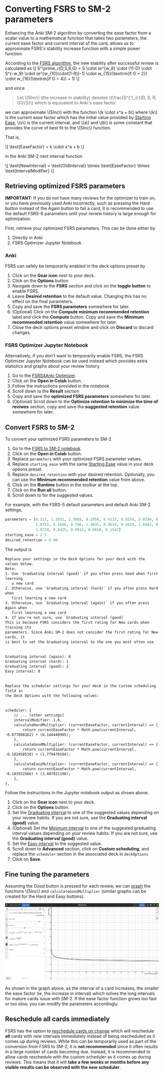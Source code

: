 # Converting FSRS to SM-2 parameters

Enhancing the Anki SM-2 algorithm by converting the ease factor from a scalar
value to a mathematical function that takes two parameters, the current ease
factor and current interval of the card, allows us to approximate FSRS's
stability increase function with a simple power function.

According to the [FSRS
algorithm](https://github.com/open-spaced-repetition/fsrs4anki/wiki/The-Algorithm/e6ded59fa6d1d6bb2950a759d53b14575e9e586c), 
the new stability after successful review is calculated as
\\[
S^\prime_r(D,S,R,G) = S \cdot (e^{w_8} \cdot (11-D) \cdot S^{-w_9} \cdot (e^{w_{10}\cdot(1-R)}-1) \cdot w_{15}(\textrm{if G = 2}) \cdot w_{16}(\textrm{if G = 4}) + 1)
\\]

and since

> Let \\(SInc\\) (the increase in stability) denotes \\(\frac{S^{'}_{r}(D, S,
> R, G)}{S}\\) which is equivalent to Anki's ease factor.

we can approximate \\(SInc\\) with the function \\(k \cdot x^a + b\\) where
\\(k\\) is the current ease factor which has the initial value provided by
[Starting Ease](https://docs.ankiweb.net/deck-options.html#starting-ease),
\\(x\\) is the current interval, and \\(a\\) and \\(b\\) is some constant that
provides the curve of best fit to the \\(SInc\\) function.

That is, 

\\[
\text{EaseFactor} = k \cdot x^a + b
\\]

in the Anki SM-2 next interval function

\\[
\text{NewInterval} = \text{OldInterval} \times \text{EaseFactor} \times
\text{IntervalModifier}
\\]

## Retrieving optimized FSRS parameters

**IMPORTANT**: If you do not have many reviews for the optimizer to train on, or
you have previously used Anki incorrectly, such as pressing the Hard button
instead of the Again button to fail a card, it is recommended to use the default
FSRS-6 parameters until your review history is large enough for optimization.

First, retrieve your optimized FSRS parameters. This can be done either by

1. Directly in Anki
2. FSRS Optimizer Jupyter Notebook

### Anki

FSRS can safely be temporarily enabled in the deck options preset by

1. Click on the **Gear icon** next to your deck.
2. Click on the **Options** button.
3. Navigate down to the **FSRS** section and click on the **toggle button** to
   enable FSRS.
4. Leave **Desired retention** to the default value. Changing this has no effect on
   the final parameters.
5. Copy and save the **FSRS parameters** somewhere for later.
6. (Optional) Click on the **Compute minimum recommended retention** label and
   click the **Compute** button. Copy and save the **Minimum recommended
   retention** value somewhere for later.
7. Close the deck options preset window and click on **Discard** to discard
   changes.

### FSRS Optimizer Jupyter Notebook

Alternatively, if you don't want to temporarily enable FSRS, the FSRS Optimizer
Jupyter Notebook can be used instead which provides extra statistics and graphs
about your review history.

1. Go to the [FSRS4Anki
   Optimizer](https://github.com/open-spaced-repetition/fsrs4anki/blob/main/fsrs4anki_optimizer.ipynb).
2. Click on the **Open in Colab** button.
3. Follow the instructions provided in the notebook.
4. Scroll down to the **Result** section
5. Copy and save the **optimized FSRS parameters** somewhere for later.
6. (Optional) Scroll down to the **Optimize retention to minimize the time of
   reviwes** section, copy and save the **suggested retention** value somewhere
   for later.

## Convert FSRS to SM-2

To convert your optimized FSRS parameters to SM-2

1. Go to the [FSRS to SM-2
   notebook](https://github.com/kuroahna/anki_srs_kai/blob/main/fsrs_to_sm2.ipynb).
2. Click on the **Open in Colab** button.
3. Replace `parameters` with your optimized FSRS parameter values.
4. Replace `starting_ease` with the same [Starting
   Ease](https://docs.ankiweb.net/deck-options.html#starting-ease) value in your
   deck options preset.
5. Replace `desired_retention` with your desired retention. Optionally, you can
   use the **Minimum recommended retention** value from above.
6. Click on the **Runtime** button in the toolbar at the top.
7. Click on the **Run all** button.
8. Scroll down to for the suggested values.

For example, with the FSRS-5 default parameters and default Anki SM-2 settings,

```python
parameters = [0.212, 1.2931, 2.3065, 8.2956, 6.4133, 0.8334, 3.0194, 0.001,
              1.8722, 0.1666, 0.796, 1.4835, 0.0614, 0.2629, 1.6483, 0.6014,
              1.8729, 0.5425, 0.0912, 0.0658, 0.1542]
starting_ease = 2.5
desired_retention = 0.90
```

The output is
```
Replace your settings in the Deck Options for your deck with the values below.
Note:
1. Use `Graduating interval (good)` if you often press Good when first learning
   a new card
2. Otherwise, use `Graduating interval (hard)` if you often press Hard when
   first learning a new card
3. Otherwise, use `Graduating interval (again)` if you often press Again when
   first learning a new card
4. If you're not sure, use `Graduating interval (good)`
This is because FSRS considers the first rating for New cards when training its
parameters. Since Anki SM-2 does not consider the first rating for New cards, it
is best to set the Graduating interval to the one you most often use


Graduating interval (again): 0
Graduating interval (hard): 1
Graduating interval (good): 2
Easy interval: 8


Replace the scheduler settings for your deck in the Custom scheduling field in
the Deck Options with the following values:


scheduler: {
    // ... (other settings)
    intervalModifier: 1.0,
    calculateHardMultiplier: (currentEaseFactor, currentInterval) => {
        return currentEaseFactor * Math.pow(currentInterval, -0.077098162) + (0.144440985);
    },
    calculateGoodMultiplier: (currentEaseFactor, currentInterval) => {
        return currentEaseFactor * Math.pow(currentInterval, -0.182458510) + (1.779479164);
    },
    calculateEasyMultiplier: (currentEaseFactor, currentInterval) => {
        return currentEaseFactor * Math.pow(currentInterval, -0.183552566) + (3.407921198);
    },
},
```

Follow the instructions in the Jupyter notebook output as shown above.

1. Click on the **Gear icon** next to your deck.
2. Click on the **Options** button.
3. Set the [Graduating
   interval](https://docs.ankiweb.net/deck-options.html#graduating-interval) to
   one of the suggested values depending on your review habits. If you are not
   sure, use the **Graduating interval (good)** value.
4. (Optional) Set the [Minimum
   interval](https://docs.ankiweb.net/deck-options.html#minimum-interval) to one
   of the suggested graduating interval values depending on your review habits.
   If you are not sure, use the **Graduating interval (good)** value.
5. Set the [Easy
   interval](https://docs.ankiweb.net/deck-options.html#easy-interval) to the
   suggested value.
6. Scroll down to **Advanced** section, click on **Custom scheduling**, and
   replace the `scheduler` section in the associated deck in `deckOptions`
7. Click on **Save**.

## Fine tuning the parameters

Assuming the Good button is pressed for each review, we can
[graph](https://www.desmos.com/calculator/comgwaxi4y) the functions \\(SInc\\)
and `calculateGoodMultiplier` (similar graphs can be created for the Hard and
Easy buttons).

![FSRS to SM2 Good Button](../images/fsrsToSM2GoodButton.png)

As shown in the graph above, as the interval of a card increases, the smaller
the ease factor (ie, the increase in interval) which solves the long intervals
for mature cards issue with SM-2. If the ease factor function grows too fast or
too slow, you can modify the parameters accordingly.

## Reschedule all cards immediately

FSRS has the option to [reschedule cards on
change](https://docs.ankiweb.net/deck-options.html#reschedule-cards-on-change)
which will reschedule **all** cards with new intervals immediately instead of
being rescheduled as it comes up during reviews. While this can be temporarily
used as part of the conversion from FSRS to SM-2, it is **not recommended**
since it often results in a large number of cards becoming due. Instead, it is
recommended to allow cards reschedule with the custom scheduler as it comes up
during reviews. This means that it will **take a few weeks or months before any
visible results can be observed with the new scheduler**.
